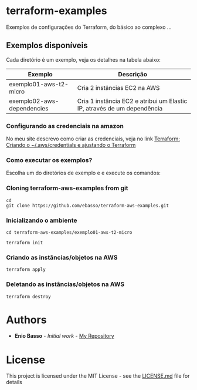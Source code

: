 # terraform-examples

Exemplos de configurações do Terraform, do básico ao complexo ...

## Exemplos disponíveis

Cada diretório é um exemplo, veja os detalhes na tabela abaixo:

| Exemplo                       |           Descrição  |
|-------------------------------|--------------------------------------------------------------------------|
| exemplo01-aws-t2-micro        | Cria 2 instâncias EC2 na AWS |
| exemplo02-aws-dependencies    | Cria 1 instância EC2 e atribui um Elastic IP, através de um dependência  |


### Configurando as credenciais na amazon

No meu site descrevo como criar as credenciais, veja no link [Terraform: Criando o ~/.aws/credentials e ajustando o Terraform](http://ebasso.net/wiki/index.php?title=Terraform:_Criando_o_aws_credentials_e_ajustando_o_Terraform&action=edit&redlink=1)


### Como executar os exemplos?

Escolha um do diretórios de exemplo e e execute os comandos:


### Cloning terraform-aws-examples from git

```
cd
git clone https://github.com/ebasso/terraform-aws-examples.git
```

### Inicializando o ambiente

```
cd terraform-aws-examples/exemplo01-aws-t2-micro

terraform init
```

### Criando as instâncias/objetos na AWS

```
terraform apply
```

### Deletando as instâncias/objetos na AWS

```
terraform destroy
```

# Authors

* **Enio Basso** - *Initial work* - [My Repository](https://github.com/ebasso)


# License

This project is licensed under the MIT License - see the [LICENSE.md](LICENSE.md) file for details